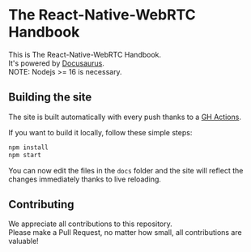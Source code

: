 # The React-Native-WebRTC Handbook

This is The React-Native-WebRTC Handbook.  
It's powered by [Docusaurus](https://docusaurus.io/).  
NOTE: Nodejs >= 16 is necessary.  

## Building the site

The site is built automatically with every push thanks to a [GH Actions](https://github.com/react-native-webrtc/handbook/blob/master/.github/workflows/gh-pages.yml).

If you want to build it locally, follow these simple steps:  

```js
npm install
npm start
```

You can now edit the files in the `docs` folder and the site will reflect the changes immediately thanks to live reloading.

## Contributing

We appreciate all contributions to this repository.  
Please make a Pull Request, no matter how small, all contributions are valuable!  